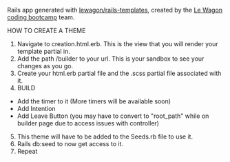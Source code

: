 Rails app generated with [lewagon/rails-templates](https://github.com/lewagon/rails-templates), created by the [Le Wagon coding bootcamp](https://www.lewagon.com) team.


HOW TO CREATE A THEME

1. Navigate to creation.html.erb. This is the view that you will render your template partial in.
2. Add the path /builder to your url. This is your sandbox to see your changes as you go.
3. Create your html.erb partial file and the .scss partial file associated with it.
4. BUILD
  - Add the timer to it (More timers will be available soon)
  - Add Intention
  - Add Leave Button (you may have to convert to "root_path" while on builder page due to access issues with controller)
5. This theme will have to be added to the Seeds.rb file to use it.
6. Rails db:seed to now get access to it.
7. Repeat
